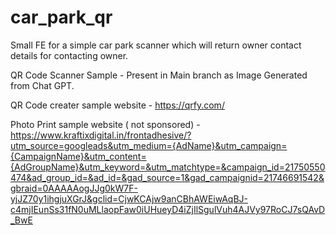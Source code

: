 # car_park_qr
Small FE for a simple car park scanner which will return owner contact details for contacting owner.

QR Code Scanner Sample - Present in Main branch as Image <scanner sample image> Generated from Chat GPT.

QR Code creater sample website - https://qrfy.com/

Photo Print sample website ( not sponsored) - https://www.kraftixdigital.in/frontadhesive/?utm_source=googleads&utm_medium={AdName}&utm_campaign={CampaignName}&utm_content={AdGroupName}&utm_keyword=&utm_matchtype=&campaign_id=21750550474&ad_group_id=&ad_id=&gad_source=1&gad_campaignid=21746691542&gbraid=0AAAAAogJJg0kW7F-yjJZ70y1ihgjuXGrJ&gclid=CjwKCAjw9anCBhAWEiwAqBJ-c4mjIEunSs31fN0uMLlaopFaw0iUHueyD4iZjIlSgulVuh4AJVy97RoCJ7sQAvD_BwE


